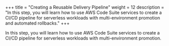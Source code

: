 +++
title = "Creating a Reusable Delivery Pipeline"
weight = 12
description = "In this step, you will learn how to use AWS Code Suite services to create a CI/CD pipeline for serverless workloads with multi-environment promotion and automated rollbacks."
+++

In this step, you will learn how to use AWS Code Suite services to create a CI/CD pipeline for serverless workloads with multi-environment promotion.
